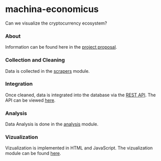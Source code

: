 # machina-economicus
Can we visualize the cryptocurrency ecosystem?

### About
Information can be found here in the [project proposal](https://docs.google.com/document/d/1r1o95ripysy1yVuvl-hAEevek4vdqp-Df7slw2hscF4/edit#heading=h.l0ht1p2v2ivs).

### Collection and Cleaning
Data is collected in the [scrapers]() module.

### Integration
Once cleaned, data is integrated into the database via the [REST API](). The API can be viewed [here]().

### Analysis
Data Analysis is done in the [analysis]() module.

### Vizualization
Vizualization is implemented in HTML and JavaScript. The vizualization module can be found [here]().
